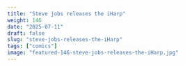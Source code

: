 ```yaml
---
title: "Steve jobs releases the iHarp"
weight: 146
date: "2025-07-11"
draft: false
slug: "steve-jobs-releases-the-iHarp"
tags: ["comics"]
image: "featured-146-steve-jobs-releases-the-iHarp.jpg"
---
```

